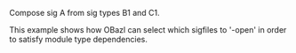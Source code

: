 Compose sig A from sig types B1 and C1.

This example shows how OBazl can select which sigfiles to '-open' in
order to satisfy module type dependencies.

